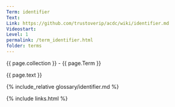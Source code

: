 ```yaml
---
Term: identifier
Text: 
Link: https://github.com/trustoverip/acdc/wiki/identifier.md
Videostart: 
Level: 1
permalink: /term_identifier.html
folder: terms
---
```


{{ page.collection }} - {{ page.Term }}

   {{ page.text }}

{% include_relative glossary/identifier.md %}

 {% include links.html %} 
